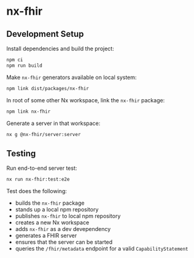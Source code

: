 # nx-fhir

## Development Setup

Install dependencies and build the project:

```bash
npm ci
npm run build
```

Make `nx-fhir` generators available on local system:

```bash
npm link dist/packages/nx-fhir
```

In root of some other Nx workspace, link the `nx-fhir` package:

```bash
npm link nx-fhir
```

Generate a server in that workspace:

```bash
nx g @nx-fhir/server:server
```

## Testing

Run end-to-end server test:

```bash
nx run nx-fhir:test:e2e
```

Test does the following:
- builds the `nx-fhir` package
- stands up a local npm repository
- publishes `nx-fhir` to local npm repository
- creates a new Nx workspace
- adds `nx-fhir` as a dev devependency
- generates a FHIR server
- ensures that the server can be started
- queries the `/fhir/metadata` endpoint for a valid `CapabilityStatement`
